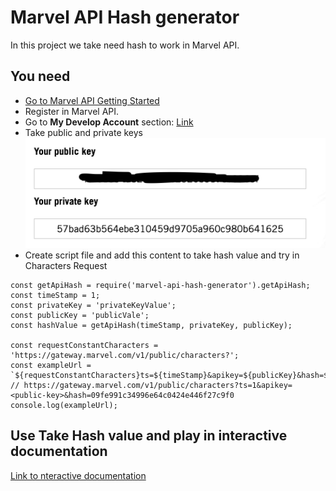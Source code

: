 # Marvel API Hash generator

In this project we take need hash to work in Marvel API.

## You need

* [Go to Marvel API Getting Started](https://developer.marvel.com/documentation/getting_started)
* Register in Marvel API.
* Go to **My Develop Account** section: [Link](https://developer.marvel.com/account)
* Take public and private keys
![Link](./screens/1-keys.png)
* Create script file and add this content to take hash value and try in Characters Request
```
const getApiHash = require('marvel-api-hash-generator').getApiHash;
const timeStamp = 1;
const privateKey = 'privateKeyValue';
const publicKey = 'publicVale';
const hashValue = getApiHash(timeStamp, privateKey, publicKey);

const requestConstantCharacters = 'https://gateway.marvel.com/v1/public/characters?';
const exampleUrl = `${requestConstantCharacters}ts=${timeStamp}&apikey=${publicKey}&hash=${hashValue}`;
// https://gateway.marvel.com/v1/public/characters?ts=1&apikey=<public-key>&hash=09fe991c34996e64c0424e446f27c9f0
console.log(exampleUrl);
```

## Use Take Hash value and play in interactive documentation

[Link to nteractive documentation](https://developer.marvel.com/docs)